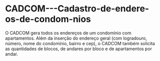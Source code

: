# CADCOM---Cadastro-de-endere-os-de-condom-nios
O CADCOM gera todos os endereços de um condomínio com apartamentos.
Além da inserção do endereço geral (com logradouro, número, 
nome do condomínio, bairro e cep), o CADCOM também solicita  
as quantidades de blocos, de andares por bloco e de apartamentos por andar. 
